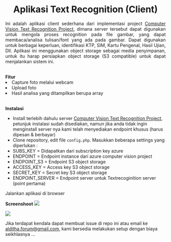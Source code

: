 <h1 align="center">Aplikasi Text Recognition (Client)</h1>

<p align="justify">Ini adalah aplikasi client sederhana dari implementasi project <a href="https://github.com/haxorsprogramming/ComputerVisionTextServer">Computer Vision Text Recognition Project</a>, dimana server tersebut dapat digunakan untuk mengola proses recognition pada file gambar, yang dapat membaca/analisa tulisan/font yang ada pada gambar. Dapat digunakan untuk berbagai keperluan, identifikasi KTP, SIM, Kartu Pengenal, Hasil Ujian, Dll. Aplikasi ini menggunakan object storage sebagai media penyimpanan, untuk itu harap persiapkan object storage (S3 compatible) untuk dapat menjalankan sistem ini.
</p>

<br/>
<strong>Fitur</strong>
<li>Capture foto melalui webcam</li>
<li>Upload foto</li>
<li>Hasil analisa yang ditampilkan berupa array</li>
<br/>

<strong>Instalasi</strong>

- Install terlebih dahulu server  <a href="https://github.com/haxorsprogramming/ComputerVisionTextServer">Computer Vision Text Recognition Project</a>, petunjuk instalasi sudah disediakan, namun jika anda tidak ingin menginstall server nya kami telah menyediakan endpoint khusus (harus dipesan & berbayar)
- Clone repository, edit file <code>config.php</code>. Masukkan beberapa settings yang diperlukan :
- SUBS_KEY = Didapatkan dari subscription key azure
- ENDPOINT = Endpoint instance dari azure computer vision project
- ENDPOINT_S3 = Endpoint S3 object storage
- ACCESS_KEY = Access key S3 object storage
- SECRET_KEY = Secret key S3 object storage
- ENDPOINT_SERVER = Endpoint server untuk Textrecoginition server (point pertama)


Jalankan aplikasi di browser

<strong>Screenshoot</strong>
<img src="https://s3.jagoanstorage.com/aditia-ss-storage-3561/TEXT_RECOGNITION_SERVER/1.png">

<img src="https://s3.jagoanstorage.com/aditia-ss-storage-3561/TEXT_RECOGNITION_SERVER/2.png">


Jika terdapat kendala dapat membuat issue di repo ini atau email ke alditha.forum@gmail.com, kami bersedia melakukan setup dengan biaya seikhlasnya ... 
